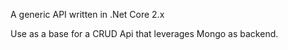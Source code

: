 A generic API written in .Net Core 2.x

Use as a base for a CRUD Api that leverages Mongo as backend.